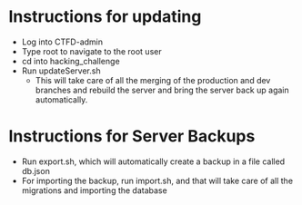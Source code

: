 # Instructions for updating
- Log into CTFD-admin
- Type root to navigate to the root user
- cd into hacking_challenge
- Run updateServer.sh
    - This will take care of all the merging of the production and dev branches and rebuild the server and bring the server back up again automatically.


# Instructions for Server Backups
- Run export.sh, which will automatically create a backup in a file called db.json
- For importing the backup, run import.sh, and that will take care of all the migrations and importing the database


